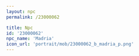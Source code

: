 ```yaml
---
layout: npc
permalink: /23000062

title: Npc
id: '23000062'
npc_name: 'Madria'
icon_url: 'portrait/mob/23000062_b_madria_p.png'
---
```

